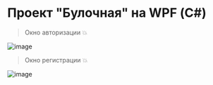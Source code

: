 # Проект "Булочная" на WPF (С#)

>Окно авторизации 💥

![image](https://user-images.githubusercontent.com/110523242/220832823-40144146-b289-41c8-9e3c-04fe42977555.png)

>Окно регистрации 💥

![image](https://user-images.githubusercontent.com/110523242/220836418-523c6a03-eb33-45c0-a977-029e54889665.png)

